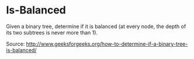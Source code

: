 Is-Balanced
==================

Given a binary tree, determine if it is balanced (at every node, the depth of
its two subtrees is never more than 1).

Source: http://www.geeksforgeeks.org/how-to-determine-if-a-binary-tree-is-balanced/